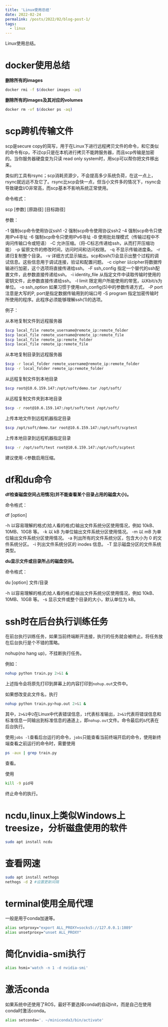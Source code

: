 ```yaml
---
title: 'Linux使用总结'
date: 2022-02-24
permalink: /posts/2022/02/blog-post-1/
tags:
  - linux
---
```


Linux使用总结。


# docker使用总结

**删除所有的images**

```bash
docker rmi -f $(docker images -aq)
```

**删除所有的images及其对应的volumes**
```bash
docker rm -vf $(docker ps -aq)
```


# scp跨机传输文件

scp是secure copy的简写，用于在Linux下进行远程拷贝文件的命令，和它类似的命令有cp，不过cp只是在本机进行拷贝不能跨服务器，而且scp传输是加密的。当你服务器硬盘变为只读 read only system时，用scp可以帮你把文件移出来。

类似的工具有rsync；scp消耗资源少，不会提高多少系统负荷，在这一点上，rsync就远远不及它了。rsync比scp会快一点，但当小文件多的情况下，rsync会导致硬盘I/O非常高，而scp基本不影响系统正常使用。

命令格式：

scp [参数] [原路径] [目标路径]

参数：

-1 强制scp命令使用协议ssh1
-2 强制scp命令使用协议ssh2
-4 强制scp命令只使用IPv4寻址
-6 强制scp命令只使用IPv6寻址
-B 使用批处理模式（传输过程中不询问传输口令或短语）
-C 允许压缩。（将-C标志传递给ssh，从而打开压缩功能）
-p 留原文件的修改时间，访问时间和访问权限。
-q 不显示传输进度条。
-r 递归复制整个目录。
-v 详细方式显示输出。scp和ssh(1)会显示出整个过程的调试信息。这些信息用于调试连接，验证和配置问题。
-c cipher 以cipher将数据传输进行加密，这个选项将直接传递给ssh。
-F ssh_config 指定一个替代的ssh配置文件，此参数直接传递给ssh。
-i identity_file 从指定文件中读取传输时使用的密钥文件，此参数直接传递给ssh。
-l limit 限定用户所能使用的带宽，以Kbit/s为单位。
-o ssh_option 如果习惯于使用ssh_config(5)中的参数传递方式，
-P port 注意是大写的P, port是指定数据传输用到的端口号
-S program 指定加密传输时所使用的程序。此程序必须能够理解ssh(1)的选项。

例子：

从本地复制文件到远程服务器
```bash
$scp local_file remote_username@remote_ip:remote_folder
$scp local_file remote_username@remote_ip:remote_file
$scp local_file remote_ip:remote_folder
$scp local_file remote_ip:remote_file
```

从本地复制目录到远程服务器
```bash
$scp -r local_folder remote_username@remote_ip:remote_folder
$scp -r local_folder remote_ip:remote_folder
```

从远程复制文件到本地目录
```bash
$scp root@10.6.159.147:/opt/soft/demo.tar /opt/soft/
```
从远程复制文件夹到本地目录
```bash
$scp -r root@10.6.159.147:/opt/soft/test /opt/soft/
```

上传本地文件到远程机器指定目录
```bash
$scp /opt/soft/demo.tar root@10.6.159.147:/opt/soft/scptest
```

上传本地目录到远程机器指定目录
```bash
$scp -r /opt/soft/test root@10.6.159.147:/opt/soft/scptest
```

建议使用`-C`参数启用压缩。

# df和du命令

**df检查磁盘空间占用情况(并不能查看某个目录占用的磁盘大小)。**

命令格式：

df [option]

-h 以容易理解的格式(给人看的格式)输出文件系统分区使用情况，例如 10kB、10MB、10GB 等。
-k 以 kB 为单位输出文件系统分区使用情况。
-m 以 mB 为单位输出文件系统分区使用情况。
-a 列出所有的文件系统分区，包含大小为 0 的文件系统分区。
-i 列出文件系统分区的 inodes 信息。
-T 显示磁盘分区的文件系统类型。

**du显示文件或目录所占的磁盘空间。**

命令格式：

du [option] 文件/目录

-h 以容易理解的格式(给人看的格式)输出文件系统分区使用情况，例如 10kB、10MB、10GB 等。
-s 显示文件或整个目录的大小，默认单位为 kB。


# ssh时在后台执行训练任务

在前台执行训练任务，如果当前终端断开连接，执行的任务就会被终止。将任务放在后台执行是个不错的策略。

nohup(no hang up)，不挂断执行任务。

例如：
```bash
nohup python train.py 2>&1 &
```
上述指令会将原先打印到屏幕上的内容打印到`nohup.out`文件中。

如果想改变此文件名，执行
```bash
nohup python train.py>hup.out 2>&1 &
```

其中，`2>&1`中`2`在Linux中代表错误信息，`1`代表标准输出，`2>&1`代表将错误信息和标准信息一同输出到标准信息的通道上，即`nohup.out`文件。命令最后的`&`代表在后台执行。

使用`jobs -l`查看后台运行的命令，`jobs`只能查看当前终端开启的命令，使用新终端查看之前运行的命令时，需要使用
```bash
ps -aux | grep train.py
```
查看。

使用
```bash
kill -9 pid号
```
终止命令的执行。

# ncdu,linux上类似Windows上treesize，分析磁盘使用的软件
```bash
sudo apt install ncdu
```

# 查看网速

```bash
sudo apt install nethogs
nethogs -d 2 #设置更新间隔
```
# terminal使用全局代理

一般是用于conda加速等。

```bash
alias setproxy="export ALL_PROXY=socks5://127.0.0.1:1089"
alias unsetproxy="unset ALL_PROXY"
```

# 简化nvidia-smi执行

```bash
alias hsmi='watch -n 1 -d nvidia-smi'
```

# 激活conda

如果系统中还使用了ROS，最好不要选择conda的自动init，而是自己在使用conda时激活conda。

```bash
alias setconda='. ~/miniconda3/bin/activate'
```

